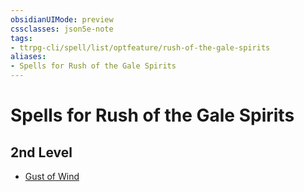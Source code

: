 ```yaml
---
obsidianUIMode: preview
cssclasses: json5e-note
tags:
- ttrpg-cli/spell/list/optfeature/rush-of-the-gale-spirits
aliases:
- Spells for Rush of the Gale Spirits
---
```

# Spells for Rush of the Gale Spirits

## 2nd Level

- [Gust of Wind](/3-Mechanics/CLI/spells/gust-of-wind-xphb.md "XPHB")